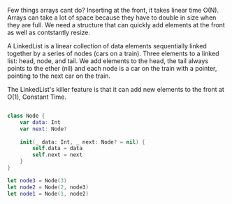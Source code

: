 Few things arrays cant do? Inserting at the front, it takes linear time O(N). Arrays can take a lot of space because they have to double in size when they are full. We need a structure that can quickly add elements at the front as well as contstantly resize.

A LinkedList is a linear collection of data elements sequentially linked together by a series of nodes (cars on a train). Three elements to a linked list: head, node, and tail. We add elements to the head, the tail always points to the ether (nil) and each node is a car on the train with a pointer, pointing to the next car on the train.

The LinkedList's killer feature is that it can add new elements to the front at O(1), Constant Time.

``` swift

class Node {
    var data: Int
    var next: Node?
    
    init(_ data: Int, _ next: Node? = nil) {
        self.data = data
        self.next = next
    }
}

let node3 = Node(3)
let node2 = Node(2, node3)
let node1 = Node(1, node2)

```
